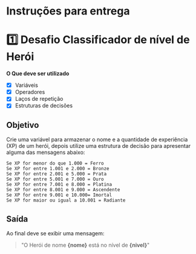 
# Instruções para entrega

# 1️⃣ Desafio Classificador de nível de Herói

**O Que deve ser utilizado**

- [x] Variáveis
- [x] Operadores
- [x] Laços de repetição
- [x] Estruturas de decisões

## Objetivo

Crie uma variável para armazenar o nome e a quantidade de experiência (XP) de um herói, depois utilize uma estrutura de decisão para apresentar alguma das mensagens abaixo:

```
Se XP for menor do que 1.000 = Ferro
Se XP for entre 1.001 e 2.000 = Bronze
Se XP for entre 2.001 e 5.000 = Prata
Se XP for entre 5.001 e 7.000 = Ouro
Se XP for entre 7.001 e 8.000 = Platina
Se XP for entre 8.001 e 9.000 = Ascendente
Se XP for entre 9.001 e 10.000= Imortal
Se XP for maior ou igual a 10.001 = Radiante
```

## Saída

Ao final deve se exibir uma mensagem:
>"O Herói de nome **{nome}** está no nível de **{nivel}**"
